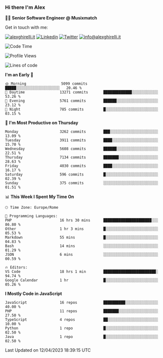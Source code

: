### Hi there I'm Alex

👨‍💻 __Senior Software Engineer @ Musixmatch__

Get in touch with me:

[![alexghirelli.it](https://img.shields.io/static/v1?label=alexghirelli.it&message=%20&color=red&logo=&style=flat-square&logoColor=white)](https://www.alexghirelli.it/)
[![Linkedin](https://img.shields.io/static/v1?label=Linkedin&message=%20&color=blue&logo=Linkedin&style=flat-square&logoColor=white)](https://linkedin.com/in/alexghirelli)
[![Twitter](https://img.shields.io/static/v1?label=Twitter&message=%20&color=blue&logo=Twitter&style=flat-square&logoColor=white)](https://twitter.com/alexGhirelli)
[![info@alexghirelli.it](https://img.shields.io/static/v1?label=info@alexghirelli.it&message=%20&color=red&logo=gmail&style=flat-square&logoColor=white)](mailto:info@alexghirelli.it)

<!--START_SECTION:waka-->
![Code Time](http://img.shields.io/badge/Code%20Time-7%2C418%20hrs%2010%20mins-blue)

![Profile Views](http://img.shields.io/badge/Profile%20Views-0-blue)

![Lines of code](https://img.shields.io/badge/From%20Hello%20World%20I%27ve%20Written-34.2%20million%20lines%20of%20code-blue)

**I'm an Early 🐤** 

```text
🌞 Morning                5099 commits        █████░░░░░░░░░░░░░░░░░░░░   20.46 % 
🌆 Daytime                13271 commits       █████████████░░░░░░░░░░░░   53.26 % 
🌃 Evening                5761 commits        ██████░░░░░░░░░░░░░░░░░░░   23.12 % 
🌙 Night                  785 commits         █░░░░░░░░░░░░░░░░░░░░░░░░   03.15 % 
```
📅 **I'm Most Productive on Thursday** 

```text
Monday                   3262 commits        ███░░░░░░░░░░░░░░░░░░░░░░   13.09 % 
Tuesday                  3911 commits        ████░░░░░░░░░░░░░░░░░░░░░   15.70 % 
Wednesday                5608 commits        ██████░░░░░░░░░░░░░░░░░░░   22.51 % 
Thursday                 7134 commits        ███████░░░░░░░░░░░░░░░░░░   28.63 % 
Friday                   4030 commits        ████░░░░░░░░░░░░░░░░░░░░░   16.17 % 
Saturday                 596 commits         █░░░░░░░░░░░░░░░░░░░░░░░░   02.39 % 
Sunday                   375 commits         ░░░░░░░░░░░░░░░░░░░░░░░░░   01.51 % 
```


📊 **This Week I Spent My Time On** 

```text
🕑︎ Time Zone: Europe/Rome

💬 Programming Languages: 
PHP                      16 hrs 30 mins      ██████████████████████░░░   86.80 % 
Other                    1 hr 3 mins         █░░░░░░░░░░░░░░░░░░░░░░░░   05.53 % 
Markdown                 55 mins             █░░░░░░░░░░░░░░░░░░░░░░░░   04.83 % 
Bash                     14 mins             ░░░░░░░░░░░░░░░░░░░░░░░░░   01.29 % 
JSON                     6 mins              ░░░░░░░░░░░░░░░░░░░░░░░░░   00.59 % 

🔥 Editors: 
VS Code                  18 hrs 1 min        ████████████████████████░   94.74 % 
Google Calendar          1 hr                █░░░░░░░░░░░░░░░░░░░░░░░░   05.26 % 
```

**I Mostly Code in JavaScript** 

```text
JavaScript               16 repos            ██████████░░░░░░░░░░░░░░░   40.00 % 
PHP                      11 repos            ███████░░░░░░░░░░░░░░░░░░   27.50 % 
TypeScript               4 repos             ██░░░░░░░░░░░░░░░░░░░░░░░   10.00 % 
Python                   1 repo              █░░░░░░░░░░░░░░░░░░░░░░░░   02.50 % 
Java                     1 repo              █░░░░░░░░░░░░░░░░░░░░░░░░   02.50 % 
```




 Last Updated on 12/04/2023 18:39:15 UTC
<!--END_SECTION:waka-->
